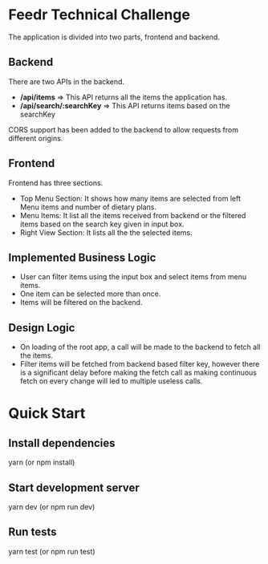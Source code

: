 # Feedr Technical Challenge

The application is divided into two parts, frontend and backend. 

## Backend

There are two APIs in the backend.

- **/api/items** => This API returns all the items the application has.
- **/api/search/:searchKey** => This API returns items based on the searchKey

CORS support has been added to the backend to allow requests from different origins.

## Frontend

Frontend has three sections.

- Top Menu Section: It shows how many items are selected from left Menu items and number of dietary plans.
- Menu Items: It list all the items received from backend or the filtered items based on the search key given in input box.
- Right View Section: It lists all the the selected items. 

## Implemented Business Logic

- User can filter items using the input box and select items from menu items.
- One item can be selected more than once.
- Items will be filtered on the backend.

## Design Logic

- On loading of the root app, a call will be made to the backend to fetch all the items.
- Filter items will be fetched from backend based filter key, however there is a significant delay before making the fetch call as making continuous fetch on every change will led to multiple useless calls.

# Quick Start

## Install dependencies
yarn (or npm install)

## Start development server
yarn dev (or npm run dev)

## Run tests
yarn test (or npm run test)
